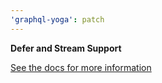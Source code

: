 ```yaml
---
'graphql-yoga': patch
---
```


**Defer and Stream Support**

[See the docs for more information](https://www.the-guild.dev/graphql/yoga-server/v3/features/defer-stream)
